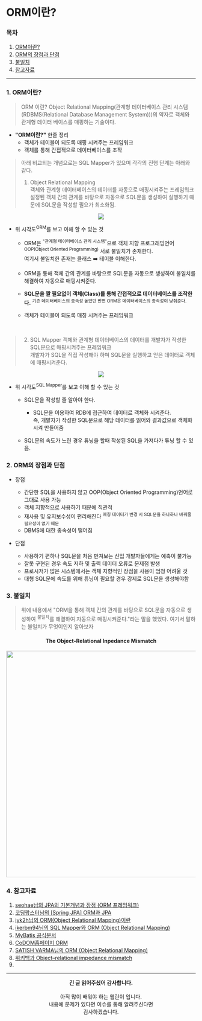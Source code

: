 # ORM이란?

### 목차
1. [ORM이란?](https://github.com/hongcoding94/JPA_storage/blob/main/JPA_%EC%9D%B4%EB%A1%A0/JPA_%EC%A0%95%EB%A6%AC/002.%20ORM%EC%9D%B4%EB%9E%80%3F.md#1-orm%EC%9D%B4%EB%9E%80)
2. [ORM의 장점과 단점](https://github.com/hongcoding94/JPA_storage/blob/main/JPA_%EC%9D%B4%EB%A1%A0/JPA_%EC%A0%95%EB%A6%AC/002.%20ORM%EC%9D%B4%EB%9E%80%3F.md#2-orm%EC%9D%98-%EC%9E%A5%EC%A0%90%EA%B3%BC-%EB%8B%A8%EC%A0%90)
3. [불일치](https://github.com/hongcoding94/JPA_storage/blob/main/JPA_%EC%9D%B4%EB%A1%A0/JPA_%EC%A0%95%EB%A6%AC/002.%20ORM%EC%9D%B4%EB%9E%80%3F.md#3-%EB%B6%88%EC%9D%BC%EC%B9%98)
4. [참고자료](https://github.com/hongcoding94/JPA_storage/blob/main/JPA_%EC%9D%B4%EB%A1%A0/JPA_%EC%A0%95%EB%A6%AC/002.%20ORM%EC%9D%B4%EB%9E%80%3F.md#4-%EC%B0%B8%EA%B3%A0%EC%9E%90%EB%A3%8C)

---

### 1. ORM이란?

> ORM 이란? Object Relational Mapping(관계형 테이터베이스 관리 시스템(RDBMS(Relational Database Management System)))의 약자로 객체와 관계형 데이터 베이스를 매핑하는 기술이다.<br/>

 - <b>"ORM이란?"</b> 한줄 정리 
    - 객체가 테이블이 되도록 매핑 시켜주는 프레임워크
    - 객체를 통해 간접적으로 데이터베이스를 조작 

> 아래 비교되는 개념으로는 SQL Mapper가 있으며 각각의 진행 단계는 아래와 같다.<br/>
> 1. Object Relational Mapping<br/>
>    객체와 관계형 데이터베이스의 데이터를 자동으로 매핑시켜주는 프레임워크<br/>
>    설정된 객체 간의 관계를 바탕으로 자동으로 SQL문을 생성하여 실행하기 때문에 SQL문을 작성할 필요가 최소화됨.

<div align="center">
  <img src="https://user-images.githubusercontent.com/66407386/192448548-742f662c-46e8-4c84-9637-ee4438108104.gif" width="" height="" />
</div>

- 위 시각도<sup>ORM</sup>를 보고 이해 할 수 있는 것
  - ORM은 <sup>"관계형 테이터베이스 관리 시스템"</sup>으로 객체 지향 프로그래밍언어<sup>OOP(Object Oriented Programming)</sup>
   서로 불일치가 존재한다.<br/> 여기서 불일치한 존재는 클래스 ➡️ 테이블 이해한다.
   
  - ORM을 통해 객체 간의 관계를 바탕으로 SQL문을 자동으로 생성하여 불일치를 해결하여 자동으로 매핑시켜준다.

  - <b>SQL문을 짤 필요없이 객체(Class)를 통해 간접적으로 데이터베이스를 조작한다.</b> <sup>기존 데이터베이스의 종속성 높았던 반면 ORM은 데이터베이스의 종속성이 낮춰준다.</sup>
 
  - 객체가 테이블이 되도록 매칭 시켜주는 프레임워크

<br/>

> 2. SQL Mapper
>    객체와 관계형 데이터베이스의 데이터를 개발자가 작성한 SQL문으로 매핑시켜주는 프레임워크<br/>
>    개발자가 SQL을 직접 작성해야 하며 SQL문을 실행하고 얻은 데이터로 객체에 매핑시켜준다.

<div align="center">

  <img src="https://user-images.githubusercontent.com/66407386/192472704-5570f8a0-213e-48f3-991b-7e9a70b5c67e.gif" width="" height="" />
</div>

- 위 시각도<sup>SQL Mapper</sup>를 보고 이해 할 수 있는 것

  - SQL문을 작성할 줄 알아야 한다.
  
    - SQL문을 이용하여 RDB에 접근하여 데이터르 객체화 시켜준다.<br/>
      즉, 개발자가 작성한 SQL문으로 해당 데이터를 읽어와 결과값으로 객체화 시켜 만들어줌   
  
  - SQL문의 속도가 느린 경우 튜닝을 할때 작성된 SQL을 가져다가 튜닝 할 수 있음.

### 2. ORM의 장점과 단점

- 장점
  - 간단한 SQL을 사용하지 않고 OOP(Object Oriented Programming)언어로 그대로 사용 가능
  - 객체 지향적으로 사용하기 때문에 직관적
  - 재사용 및 유지보수성이 편리해진다 <sup>매칭 데이터가 변경 시 SQL문을 하나하나 바꿔줄 필요성이 없기 때문</sup> 
  - DBMS에 대한 종속성이 떨어짐

- 단점
  - 사용하기 편하나 SQL문을 처음 만져보는 신입 개발자들에게는 예측이 불가능
  - 잘못 구현된 경우 속도 저하 및 출력 데이터 오류로 문제점 발생
  - 프로시저가 많은 시스템에서는 객체 지향적인 장점을 사용이 엄청 어려울 것
  - 대형 SQL문에 속도를 위해 튜닝이 필요할 경우 강제로 SQL문을 생성해야함
  
### 3. 불일치

> 위에 내용에서 "ORM을 통해 객체 간의 관계를 바탕으로 SQL문을 자동으로 생성하여 <sup>불일치</sup>를 해결하여 자동으로 매핑시켜준다."라는 말을 했었다. 
> 여기서 말하는 불일치가 무엇이인지 알아보자

<div align="center">
 
 #### The Object-Relational Inpedance Mismatch
 
  <img src="https://user-images.githubusercontent.com/66407386/192663619-c459fb8f-a7cc-457b-ac67-dddcb82d45d2.png" width="600" height="" />
</div>


### 4. 참고자료
1. [seohae님의 JPA의 기본개념과 장점 (ORM 프레임워크)](https://devfunny.tistory.com/422)
2. [코딩랍스터님의 [Spring JPA] ORM과 JPA](https://me-analyzingdata.tistory.com/entry/Spring-JPA-ORM%EA%B3%BC-JPA)
3. [iyk2h님의 ORM(Object Relational Mapping)이란](https://iyk2h.tistory.com/154)
4. [ikerbm94님의 SQL Mapper와 ORM (Object Relational Mapping)](https://velog.io/@ikerbm94/SQL-Mapper%EC%99%80-ORM-Object-Relational-Mapping/)
5. [MyBatis 공식문서](https://blog.mybatis.org/)
6. [CoDOM홈페이지 ORM](http://www.incodom.kr/ORM#h_702209f3f35878a32ee91352ddc6bbe7)
7. [SATISH VARMA님의 ORM (Object Relational Mapping)](https://javabydeveloper.com/orm-object-relational-mapping/)
8. [위키백과 Object–relational impedance mismatch](https://en.wikipedia.org/wiki/Object%E2%80%93relational_impedance_mismatch)
9. []()

---
<div align="center">
  <b>긴 글 읽어주셨어 감사합니다.</b><br/><br/>
  아직 많이 배워야 하는 웹린이 입니다.<br/>
  내용에 문제가 있다면 이슈를 통해 알려주신다면 <br>
  감사하겠습니다.
</div>
